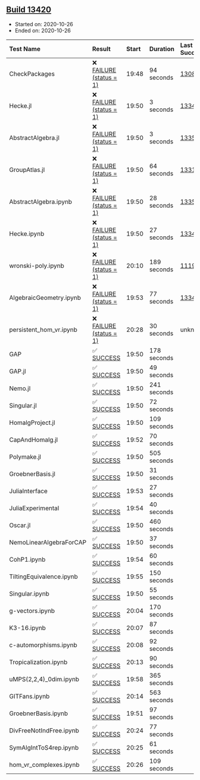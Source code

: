 ## [Build 13420](https://oscarci.mathematik.uni-kl.de/job/oscar/13420/)

* Started on: 2020-10-26
* Ended on: 2020-10-26

| Test Name    | Result | Start | Duration | Last Success | First Failure |
|:-------------|:-------|:------|:---------|:-------------|:--------------|
| CheckPackages | ❌ [FAILURE (status = 1)](https://oscarci.mathematik.uni-kl.de/job/oscar/13420/artifact/logs/build-13420/CheckPackages.log) | 19:48 | 94 seconds | [13085](https://oscarci.mathematik.uni-kl.de/job/oscar/13085/) | [13086](https://oscarci.mathematik.uni-kl.de/job/oscar/13086/) |
| Hecke.jl | ❌ [FAILURE (status = 1)](https://oscarci.mathematik.uni-kl.de/job/oscar/13420/artifact/logs/build-13420/Hecke.jl.log) | 19:50 | 3 seconds | [13341](https://oscarci.mathematik.uni-kl.de/job/oscar/13341/) | [13342](https://oscarci.mathematik.uni-kl.de/job/oscar/13342/) |
| AbstractAlgebra.jl | ❌ [FAILURE (status = 1)](https://oscarci.mathematik.uni-kl.de/job/oscar/13420/artifact/logs/build-13420/AbstractAlgebra.jl.log) | 19:50 | 3 seconds | [13355](https://oscarci.mathematik.uni-kl.de/job/oscar/13355/) | [13356](https://oscarci.mathematik.uni-kl.de/job/oscar/13356/) |
| GroupAtlas.jl | ❌ [FAILURE (status = 1)](https://oscarci.mathematik.uni-kl.de/job/oscar/13420/artifact/logs/build-13420/GroupAtlas.jl.log) | 19:50 | 64 seconds | [13311](https://oscarci.mathematik.uni-kl.de/job/oscar/13311/) | [13312](https://oscarci.mathematik.uni-kl.de/job/oscar/13312/) |
| AbstractAlgebra.ipynb | ❌ [FAILURE (status = 1)](https://oscarci.mathematik.uni-kl.de/job/oscar/13420/artifact/logs/build-13420/AbstractAlgebra.ipynb.log) | 19:50 | 28 seconds | [13355](https://oscarci.mathematik.uni-kl.de/job/oscar/13355/) | [13356](https://oscarci.mathematik.uni-kl.de/job/oscar/13356/) |
| Hecke.ipynb | ❌ [FAILURE (status = 1)](https://oscarci.mathematik.uni-kl.de/job/oscar/13420/artifact/logs/build-13420/Hecke.ipynb.log) | 19:50 | 27 seconds | [13341](https://oscarci.mathematik.uni-kl.de/job/oscar/13341/) | [13342](https://oscarci.mathematik.uni-kl.de/job/oscar/13342/) |
| wronski-poly.ipynb | ❌ [FAILURE (status = 1)](https://oscarci.mathematik.uni-kl.de/job/oscar/13420/artifact/logs/build-13420/wronski-poly.ipynb.log) | 20:10 | 189 seconds | [11192](https://oscarci.mathematik.uni-kl.de/job/oscar/11192/) | [11193](https://oscarci.mathematik.uni-kl.de/job/oscar/11193/) |
| AlgebraicGeometry.ipynb | ❌ [FAILURE (status = 1)](https://oscarci.mathematik.uni-kl.de/job/oscar/13420/artifact/logs/build-13420/AlgebraicGeometry.ipynb.log) | 19:53 | 77 seconds | [13341](https://oscarci.mathematik.uni-kl.de/job/oscar/13341/) | [13342](https://oscarci.mathematik.uni-kl.de/job/oscar/13342/) |
| persistent_hom_vr.ipynb | ❌ [FAILURE (status = 1)](https://oscarci.mathematik.uni-kl.de/job/oscar/13420/artifact/logs/build-13420/persistent_hom_vr.ipynb.log) | 20:28 | 30 seconds | unknown | unknown |
| GAP | ✅ [SUCCESS](https://oscarci.mathematik.uni-kl.de/job/oscar/13420/artifact/logs/build-13420/GAP.log) | 19:50 | 178 seconds |  |  |
| GAP.jl | ✅ [SUCCESS](https://oscarci.mathematik.uni-kl.de/job/oscar/13420/artifact/logs/build-13420/GAP.jl.log) | 19:50 | 49 seconds |  |  |
| Nemo.jl | ✅ [SUCCESS](https://oscarci.mathematik.uni-kl.de/job/oscar/13420/artifact/logs/build-13420/Nemo.jl.log) | 19:50 | 241 seconds |  |  |
| Singular.jl | ✅ [SUCCESS](https://oscarci.mathematik.uni-kl.de/job/oscar/13420/artifact/logs/build-13420/Singular.jl.log) | 19:50 | 72 seconds |  |  |
| HomalgProject.jl | ✅ [SUCCESS](https://oscarci.mathematik.uni-kl.de/job/oscar/13420/artifact/logs/build-13420/HomalgProject.jl.log) | 19:50 | 109 seconds |  |  |
| CapAndHomalg.jl | ✅ [SUCCESS](https://oscarci.mathematik.uni-kl.de/job/oscar/13420/artifact/logs/build-13420/CapAndHomalg.jl.log) | 19:52 | 70 seconds |  |  |
| Polymake.jl | ✅ [SUCCESS](https://oscarci.mathematik.uni-kl.de/job/oscar/13420/artifact/logs/build-13420/Polymake.jl.log) | 19:50 | 505 seconds |  |  |
| GroebnerBasis.jl | ✅ [SUCCESS](https://oscarci.mathematik.uni-kl.de/job/oscar/13420/artifact/logs/build-13420/GroebnerBasis.jl.log) | 19:50 | 31 seconds |  |  |
| JuliaInterface | ✅ [SUCCESS](https://oscarci.mathematik.uni-kl.de/job/oscar/13420/artifact/logs/build-13420/JuliaInterface.log) | 19:53 | 27 seconds |  |  |
| JuliaExperimental | ✅ [SUCCESS](https://oscarci.mathematik.uni-kl.de/job/oscar/13420/artifact/logs/build-13420/JuliaExperimental.log) | 19:54 | 40 seconds |  |  |
| Oscar.jl | ✅ [SUCCESS](https://oscarci.mathematik.uni-kl.de/job/oscar/13420/artifact/logs/build-13420/Oscar.jl.log) | 19:50 | 460 seconds |  |  |
| NemoLinearAlgebraForCAP | ✅ [SUCCESS](https://oscarci.mathematik.uni-kl.de/job/oscar/13420/artifact/logs/build-13420/NemoLinearAlgebraForCAP.log) | 19:50 | 37 seconds |  |  |
| CohP1.ipynb | ✅ [SUCCESS](https://oscarci.mathematik.uni-kl.de/job/oscar/13420/artifact/logs/build-13420/CohP1.ipynb.log) | 19:54 | 60 seconds |  |  |
| TiltingEquivalence.ipynb | ✅ [SUCCESS](https://oscarci.mathematik.uni-kl.de/job/oscar/13420/artifact/logs/build-13420/TiltingEquivalence.ipynb.log) | 19:55 | 150 seconds |  |  |
| Singular.ipynb | ✅ [SUCCESS](https://oscarci.mathematik.uni-kl.de/job/oscar/13420/artifact/logs/build-13420/Singular.ipynb.log) | 19:50 | 55 seconds |  |  |
| g-vectors.ipynb | ✅ [SUCCESS](https://oscarci.mathematik.uni-kl.de/job/oscar/13420/artifact/logs/build-13420/g-vectors.ipynb.log) | 20:04 | 170 seconds |  |  |
| K3-16.ipynb | ✅ [SUCCESS](https://oscarci.mathematik.uni-kl.de/job/oscar/13420/artifact/logs/build-13420/K3-16.ipynb.log) | 20:07 | 87 seconds |  |  |
| c-automorphisms.ipynb | ✅ [SUCCESS](https://oscarci.mathematik.uni-kl.de/job/oscar/13420/artifact/logs/build-13420/c-automorphisms.ipynb.log) | 20:08 | 92 seconds |  |  |
| Tropicalization.ipynb | ✅ [SUCCESS](https://oscarci.mathematik.uni-kl.de/job/oscar/13420/artifact/logs/build-13420/Tropicalization.ipynb.log) | 20:13 | 90 seconds |  |  |
| uMPS(2,2,4)_0dim.ipynb | ✅ [SUCCESS](https://oscarci.mathematik.uni-kl.de/job/oscar/13420/artifact/logs/build-13420/uMPS-2-2-4-_0dim.ipynb.log) | 19:58 | 365 seconds |  |  |
| GITFans.ipynb | ✅ [SUCCESS](https://oscarci.mathematik.uni-kl.de/job/oscar/13420/artifact/logs/build-13420/GITFans.ipynb.log) | 20:14 | 563 seconds |  |  |
| GroebnerBasis.ipynb | ✅ [SUCCESS](https://oscarci.mathematik.uni-kl.de/job/oscar/13420/artifact/logs/build-13420/GroebnerBasis.ipynb.log) | 19:51 | 97 seconds |  |  |
| DivFreeNotIndFree.ipynb | ✅ [SUCCESS](https://oscarci.mathematik.uni-kl.de/job/oscar/13420/artifact/logs/build-13420/DivFreeNotIndFree.ipynb.log) | 20:24 | 77 seconds |  |  |
| SymAlgIntToS4rep.ipynb | ✅ [SUCCESS](https://oscarci.mathematik.uni-kl.de/job/oscar/13420/artifact/logs/build-13420/SymAlgIntToS4rep.ipynb.log) | 20:25 | 61 seconds |  |  |
| hom_vr_complexes.ipynb | ✅ [SUCCESS](https://oscarci.mathematik.uni-kl.de/job/oscar/13420/artifact/logs/build-13420/hom_vr_complexes.ipynb.log) | 20:26 | 109 seconds |  |  |
